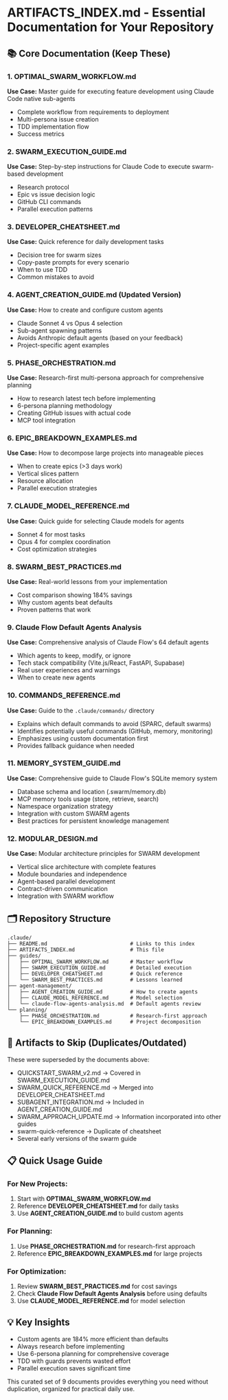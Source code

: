 # ARTIFACTS_INDEX.md - Essential Documentation for Your Repository

## 📚 Core Documentation (Keep These)

### 1. **OPTIMAL_SWARM_WORKFLOW.md**
**Use Case:** Master guide for executing feature development using Claude Code native sub-agents
- Complete workflow from requirements to deployment
- Multi-persona issue creation
- TDD implementation flow
- Success metrics

### 2. **SWARM_EXECUTION_GUIDE.md**
**Use Case:** Step-by-step instructions for Claude Code to execute swarm-based development
- Research protocol
- Epic vs issue decision logic
- GitHub CLI commands
- Parallel execution patterns

### 3. **DEVELOPER_CHEATSHEET.md**
**Use Case:** Quick reference for daily development tasks
- Decision tree for swarm sizes
- Copy-paste prompts for every scenario
- When to use TDD
- Common mistakes to avoid

### 4. **AGENT_CREATION_GUIDE.md** (Updated Version)
**Use Case:** How to create and configure custom agents
- Claude Sonnet 4 vs Opus 4 selection
- Sub-agent spawning patterns
- Avoids Anthropic default agents (based on your feedback)
- Project-specific agent examples

### 5. **PHASE_ORCHESTRATION.md**
**Use Case:** Research-first multi-persona approach for comprehensive planning
- How to research latest tech before implementing
- 6-persona planning methodology
- Creating GitHub issues with actual code
- MCP tool integration

### 6. **EPIC_BREAKDOWN_EXAMPLES.md**
**Use Case:** How to decompose large projects into manageable pieces
- When to create epics (>3 days work)
- Vertical slices pattern
- Resource allocation
- Parallel execution strategies

### 7. **CLAUDE_MODEL_REFERENCE.md**
**Use Case:** Quick guide for selecting Claude models for agents
- Sonnet 4 for most tasks
- Opus 4 for complex coordination
- Cost optimization strategies

### 8. **SWARM_BEST_PRACTICES.md**
**Use Case:** Real-world lessons from your implementation
- Cost comparison showing 184% savings
- Why custom agents beat defaults
- Proven patterns that work

### 9. **Claude Flow Default Agents Analysis**
**Use Case:** Comprehensive analysis of Claude Flow's 64 default agents
- Which agents to keep, modify, or ignore
- Tech stack compatibility (Vite.js/React, FastAPI, Supabase)
- Real user experiences and warnings
- When to create new agents

### 10. **COMMANDS_REFERENCE.md**
**Use Case:** Guide to the `.claude/commands/` directory
- Explains which default commands to avoid (SPARC, default swarms)
- Identifies potentially useful commands (GitHub, memory, monitoring)
- Emphasizes using custom documentation first
- Provides fallback guidance when needed

### 11. **MEMORY_SYSTEM_GUIDE.md**
**Use Case:** Comprehensive guide to Claude Flow's SQLite memory system
- Database schema and location (.swarm/memory.db)
- MCP memory tools usage (store, retrieve, search)
- Namespace organization strategy
- Integration with custom SWARM agents
- Best practices for persistent knowledge management

### 12. **MODULAR_DESIGN.md**
**Use Case:** Modular architecture principles for SWARM development
- Vertical slice architecture with complete features
- Module boundaries and independence
- Agent-based parallel development
- Contract-driven communication
- Integration with SWARM workflow

## 🗂️ Repository Structure

```
.claude/
├── README.md                           # Links to this index
├── ARTIFACTS_INDEX.md                  # This file
├── guides/
│   ├── OPTIMAL_SWARM_WORKFLOW.md       # Master workflow
│   ├── SWARM_EXECUTION_GUIDE.md        # Detailed execution
│   ├── DEVELOPER_CHEATSHEET.md         # Quick reference
│   └── SWARM_BEST_PRACTICES.md         # Lessons learned
├── agent-management/
│   ├── AGENT_CREATION_GUIDE.md         # How to create agents
│   ├── CLAUDE_MODEL_REFERENCE.md       # Model selection
│   └── claude-flow-agents-analysis.md  # Default agents review
└── planning/
    ├── PHASE_ORCHESTRATION.md          # Research-first approach
    └── EPIC_BREAKDOWN_EXAMPLES.md      # Project decomposition
```

## 🚫 Artifacts to Skip (Duplicates/Outdated)

These were superseded by the documents above:
- QUICKSTART_SWARM_v2.md → Covered in SWARM_EXECUTION_GUIDE.md
- SWARM_QUICK_REFERENCE.md → Merged into DEVELOPER_CHEATSHEET.md
- SUBAGENT_INTEGRATION.md → Included in AGENT_CREATION_GUIDE.md
- SWARM_APPROACH_UPDATE.md → Information incorporated into other guides
- swarm-quick-reference → Duplicate of cheatsheet
- Several early versions of the swarm guide

## 📋 Quick Usage Guide

### For New Projects:
1. Start with **OPTIMAL_SWARM_WORKFLOW.md**
2. Reference **DEVELOPER_CHEATSHEET.md** for daily tasks
3. Use **AGENT_CREATION_GUIDE.md** to build custom agents

### For Planning:
1. Use **PHASE_ORCHESTRATION.md** for research-first approach
2. Reference **EPIC_BREAKDOWN_EXAMPLES.md** for large projects

### For Optimization:
1. Review **SWARM_BEST_PRACTICES.md** for cost savings
2. Check **Claude Flow Default Agents Analysis** before using defaults
3. Use **CLAUDE_MODEL_REFERENCE.md** for model selection

## 💡 Key Insights

- Custom agents are 184% more efficient than defaults
- Always research before implementing
- Use 6-persona planning for comprehensive coverage
- TDD with guards prevents wasted effort
- Parallel execution saves significant time

This curated set of 9 documents provides everything you need without duplication, organized for practical daily use.